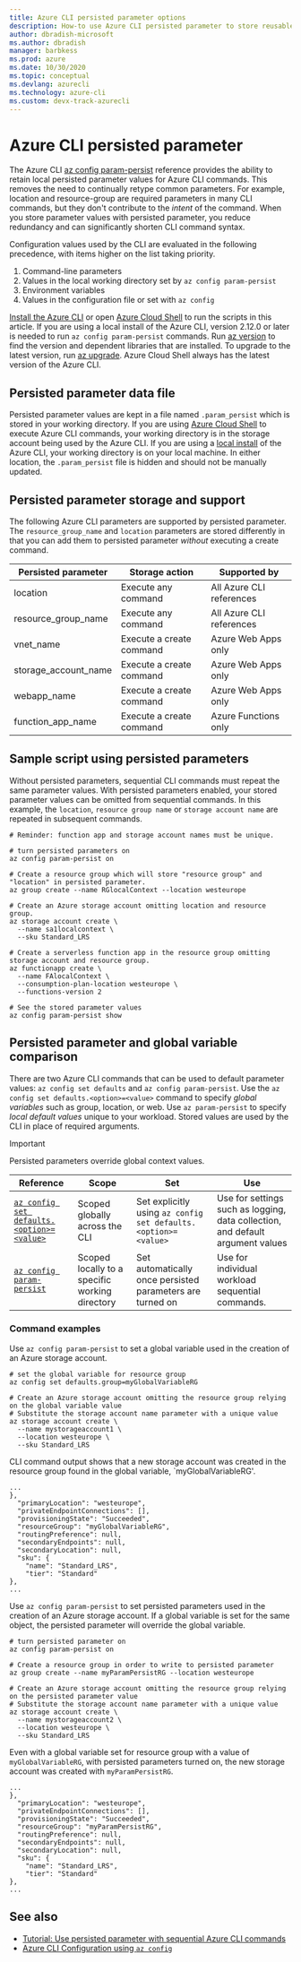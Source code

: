 ```yaml
---
title: Azure CLI persisted parameter options
description: How-to use Azure CLI persisted parameter to store reusable parameter values
author: dbradish-microsoft
ms.author: dbradish
manager: barbkess
ms.prod: azure
ms.date: 10/30/2020
ms.topic: conceptual
ms.devlang: azurecli
ms.technology: azure-cli
ms.custom: devx-track-azurecli
---
```


# Azure CLI persisted parameter

The Azure CLI [az config param-persist](../latest/docs-ref-autogen/config/param-persist.yml) reference provides the ability to retain local persisted parameter values for Azure CLI commands.  This removes the need to continually retype common parameters. For example, location and resource-group are required parameters in many CLI commands, but they don't contribute to the _intent_ of the command.  When you store parameter values with persisted parameter, you reduce redundancy and can significantly shorten CLI command syntax.

Configuration values used by the CLI are evaluated in the following precedence, with items higher on the list taking priority.

1. Command-line parameters
1. Values in the local working directory set by `az config param-persist`
1. Environment variables
1. Values in the configuration file or set with `az config`

[Install the Azure CLI](install-azure-cli.md) or open [Azure Cloud Shell](https://shell.azure.com) to run the scripts in this article.  If you are using a local install of the Azure CLI, version 2.12.0 or later is needed to run `az config param-persist` commands.  Run [az version](../latest/docs-ref-autogen/reference-index.yml#az_version) to find the version and dependent libraries that are installed. To upgrade to the latest version, run [az upgrade](../latest/docs-ref-autogen/reference-index.yml#az_upgrade).  Azure Cloud Shell always has the latest version of the Azure CLI.

## Persisted parameter data file

Persisted parameter values are kept in a file named `.param_persist` which is stored in your working directory.  If you are using [Azure Cloud Shell](https://shell.azure.com) to execute Azure CLI commands, your working directory is in the storage account being used by the Azure CLI.  If you are using a [local install](install-azure-cli.md) of the Azure CLI, your working directory is on your local machine.  In either location, the `.param_persist` file is hidden and should not be manually updated.

## Persisted parameter storage and support

The following Azure CLI parameters are supported by persisted parameter.  The `resource_group_name` and `location` parameters are stored differently in that you can add them to persisted parameter _without_ executing a create command.

| Persisted parameter | Storage action | Supported by
|-|-|-|
| location | Execute any command | All Azure CLI references
| resource_group_name | Execute any command | All Azure CLI references
| vnet_name | Execute a create command | Azure Web Apps only
| storage_account_name | Execute a create command |  Azure Web Apps only
| webapp_name | Execute a create command | Azure Web Apps only
| function_app_name | Execute a create command | Azure Functions only

## Sample script using persisted parameters

Without persisted parameters, sequential CLI commands must repeat the same parameter values.  With persisted parameters enabled, your stored parameter values can be omitted from sequential commands.  In this example, the `location`, `resource group name` or `storage account name` are repeated in subsequent commands.

```azurecli
# Reminder: function app and storage account names must be unique.

# turn persisted parameters on
az config param-persist on

# Create a resource group which will store "resource group" and "location" in persisted parameter.
az group create --name RGlocalContext --location westeurope

# Create an Azure storage account omitting location and resource group.
az storage account create \
  --name sa1localcontext \
  --sku Standard_LRS

# Create a serverless function app in the resource group omitting storage account and resource group.
az functionapp create \
  --name FAlocalContext \
  --consumption-plan-location westeurope \
  --functions-version 2

# See the stored parameter values
az config param-persist show
```

## Persisted parameter and global variable comparison

There are two Azure CLI commands that can be used to default parameter values: `az config set defaults` and `az config param-persist`.  Use the `az config set defaults.<option>=<value>` command to specify _global variables_ such as group, location, or web. Use `az param-persist` to specify _local default values_ unique to your workload.  Stored values are used by the CLI in place of required arguments.

> [!Important]
> Persisted parameters override global context values.
>

| Reference | Scope | Set | Use
|-|-|-|-|
[`az config set defaults.<option>=<value>`](/cli/azure/config) | Scoped globally across the CLI | Set explicitly using `az config set defaults.<option>=<value>` | Use for settings such as logging, data collection, and default argument values
[`az config param-persist`](/cli/azure/config/param-persist) | Scoped locally to a specific working directory | Set automatically once persisted parameters are turned on | Use for individual workload sequential commands.

### Command examples

Use `az config param-persist` to set a global variable used in the creation of an Azure storage account.

```azurecli
# set the global variable for resource group
az config set defaults.group=myGlobalVariableRG

# Create an Azure storage account omitting the resource group relying on the global variable value
# Substitute the storage account name parameter with a unique value
az storage account create \
  --name mystorageaccount1 \
  --location westeurope \
  --sku Standard_LRS
```

CLI command output shows that a new storage account was created in the resource group found in the global variable, `myGlobalVariableRG'.

```output
...
},
  "primaryLocation": "westeurope",
  "privateEndpointConnections": [],
  "provisioningState": "Succeeded",
  "resourceGroup": "myGlobalVariableRG",
  "routingPreference": null,
  "secondaryEndpoints": null,
  "secondaryLocation": null,
  "sku": {
    "name": "Standard_LRS",
    "tier": "Standard"
},
...
```

Use `az config param-persist` to set persisted parameters used in the creation of an Azure storage account.  If a global variable is set for the same object, the persisted parameter will override the global variable.

```azurecli
# turn persisted parameter on
az config param-persist on

# Create a resource group in order to write to persisted parameter
az group create --name myParamPersistRG --location westeurope

# Create an Azure storage account omitting the resource group relying on the persisted parameter value
# Substitute the storage account name parameter with a unique value
az storage account create \
  --name mystorageaccount2 \
  --location westeurope \
  --sku Standard_LRS
```

Even with a global variable set for resource group with a value of `myGlobalVariableRG`, with persisted parameters turned on, the new storage account was created with `myParamPersistRG`.

```output
...
},
  "primaryLocation": "westeurope",
  "privateEndpointConnections": [],
  "provisioningState": "Succeeded",
  "resourceGroup": "myParamPersistRG",
  "routingPreference": null,
  "secondaryEndpoints": null,
  "secondaryLocation": null,
  "sku": {
    "name": "Standard_LRS",
    "tier": "Standard"
},
...
```

## See also

* [Tutorial: Use persisted parameter with sequential Azure CLI commands](param-persist-tutorial.md)
* [Azure CLI Configuration using `az config`](azure-cli-configuration.md)
